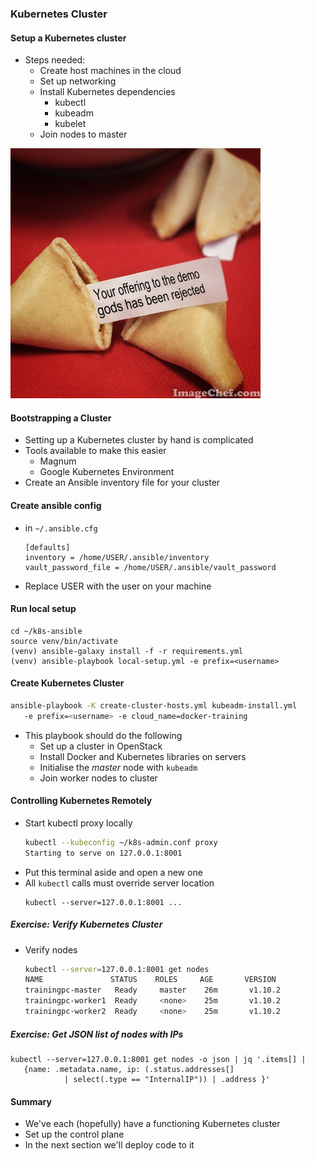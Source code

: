 ### Kubernetes Cluster


#### Setup a Kubernetes cluster
* Steps needed:
   + Create host machines in the cloud
   + Set up networking
   + Install Kubernetes dependencies
      - kubectl
      - kubeadm
      - kubelet
   + Join nodes to master


![fortune cookie](img/fortune-cookie.jpg "Fortune cookie")<!-- .slide: class="image-slide" -->


#### Bootstrapping a Cluster
* Setting up a Kubernetes cluster by hand is complicated
* Tools available to make this easier
   + Magnum
   + Google Kubernetes Environment
* Create an Ansible inventory file for your cluster


#### Create ansible config
* in `~/.ansible.cfg`
   ```
   [defaults]
   inventory = /home/USER/.ansible/inventory
   vault_password_file = /home/USER/.ansible/vault_password
   ```
* Replace USER with the user on your machine


#### Run local setup
```
cd ~/k8s-ansible
source venv/bin/activate
(venv) ansible-galaxy install -f -r requirements.yml
(venv) ansible-playbook local-setup.yml -e prefix=<username>
```


#### Create Kubernetes Cluster

```bash
ansible-playbook -K create-cluster-hosts.yml kubeadm-install.yml 
   -e prefix=<username> -e cloud_name=docker-training
```
<!-- .element: style="font-size:13pt;"  -->
* This playbook should do the following
  + Set up a cluster in OpenStack
  + Install Docker and Kubernetes libraries on servers
  + Initialise the _master_ node with `kubeadm`
  + Join worker nodes to cluster


#### Controlling Kubernetes Remotely
* Start kubectl proxy locally <!-- .element: class="fragment" data-fragment-index="0" -->
   ```bash
   kubectl --kubeconfig ~/k8s-admin.conf proxy
   Starting to serve on 127.0.0.1:8001
   ```
* Put this terminal aside and open a new one <!-- .element: class="fragment" data-fragment-index="1" -->
* All <!-- .element: class="fragment" data-fragment-index="2" -->`kubectl` calls must override server location
   ```
   kubectl --server=127.0.0.1:8001 ...
   ```



##### Exercise: Verify Kubernetes Cluster

* Verify nodes
    ```bash
    kubectl --server=127.0.0.1:8001 get nodes
    NAME               STATUS    ROLES     AGE       VERSION
    trainingpc-master   Ready     master    26m       v1.10.2
    trainingpc-worker1  Ready     <none>    25m       v1.10.2
    trainingpc-worker2  Ready     <none>    25m       v1.10.2
    ```
    <!-- .element: class="fragment" data-fragment-index="0" style="font-size:11pt;"-->


##### Exercise: Get JSON list of nodes with IPs
```
kubectl --server=127.0.0.1:8001 get nodes -o json | jq '.items[] | 
   {name: .metadata.name, ip: (.status.addresses[] 
            | select(.type == "InternalIP")) | .address }'
```
<!-- .element: class="fragment" data-fragment-index="0" style="font-size:13pt;" -->



#### Summary
* We've each (hopefully) have a functioning Kubernetes cluster
* Set up the control plane
* In the next section we'll deploy code to it
